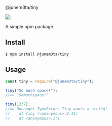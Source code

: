 @junem3ta/tiny

![](https://img.shields.io/npm/v/@junem3ta/tiny.svg)

A simple npm package

## Install

```
$ npm install @junem3ta/tiny
```

## Usage

```js
const tiny = require("@junem3ta/tiny");

tiny("So much space!");
//=> "Somuchspace!"

tiny(1337);
//=> Uncaught TypeError: Tiny wants a string!
//    at tiny (<anonymous>:2:41)
//    at <anonymous>:1:1
```
